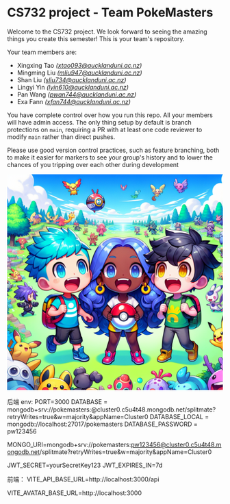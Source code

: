 # CS732 project - Team PokeMasters

Welcome to the CS732 project. We look forward to seeing the amazing things you create this semester! This is your team's repository.

Your team members are:

- Xingxing Tao _(xtao093@aucklanduni.ac.nz)_
- Mingming Liu _(mliu947@aucklanduni.ac.nz)_
- Shan Liu _(sliu734@aucklanduni.ac.nz)_
- Lingyi Yin _(lyin610@aucklanduni.ac.nz)_
- Pan Wang _(pwan744@aucklanduni.ac.nz)_
- Exa Fann _(xfan744@aucklanduni.ac.nz)_

You have complete control over how you run this repo. All your members will have admin access. The only thing setup by default is branch protections on `main`, requiring a PR with at least one code reviewer to modify `main` rather than direct pushes.

Please use good version control practices, such as feature branching, both to make it easier for markers to see your group's history and to lower the chances of you tripping over each other during development

![](./PokeMasters.png)

后端 env:
PORT=3000
DATABASE = mongodb+srv://pokemasters:<PASSWORD>@cluster0.c5u4t48.mongodb.net/splitmate?retryWrites=true&w=majority&appName=Cluster0
DATABASE_LOCAL = mongodb://localhost:27017/pokemasters
DATABASE_PASSWORD = pw123456

MONGO_URI=mongodb+srv://pokemasters:pw123456@cluster0.c5u4t48.mongodb.net/splitmate?retryWrites=true&w=majority&appName=Cluster0

JWT_SECRET=yourSecretKey123
JWT_EXPIRES_IN=7d

前端：
VITE_API_BASE_URL=http://localhost:3000/api

VITE_AVATAR_BASE_URL=http://localhost:3000
